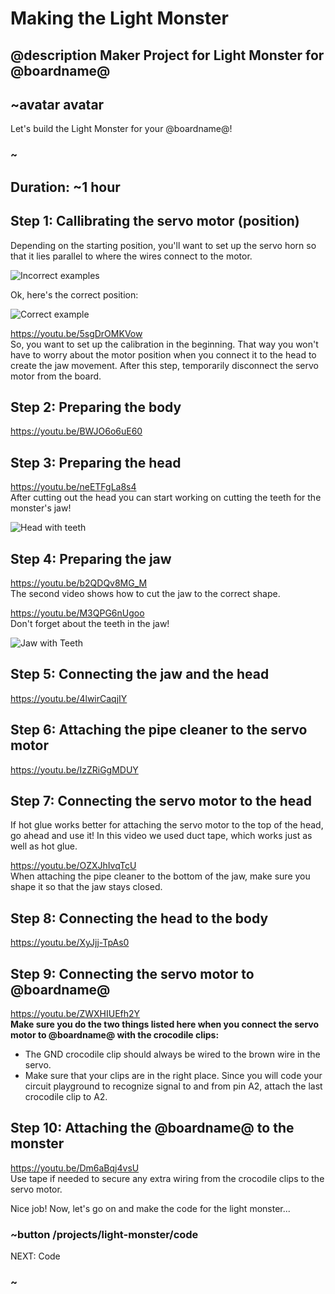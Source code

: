 # Making the Light Monster 
## @description Maker Project for Light Monster for @boardname@

## ~avatar avatar

Let's build the Light Monster for your @boardname@! 

### ~

## Duration: ~1 hour 

## Step 1: Callibrating the servo motor (position)

Depending on the starting position, you'll want to set up the servo horn so that it lies parallel to where the wires connect to the motor. 

![Incorrect examples](/static/cp/projects/light-monster/incorrect.png)

Ok, here's the correct position:

![Correct example](/static/cp/projects/light-monster/correct_motor.jpg)

https://youtu.be/5sgDrOMKVow
<br/>
So, you want to set up the calibration in the beginning. That way you won't have to worry about the motor position when you connect it to the head to create the jaw movement. After this step, temporarily disconnect the servo motor from the board.

## Step 2: Preparing the body 

https://youtu.be/BWJO6o6uE60

## Step 3: Preparing the head 

https://youtu.be/neETFgLa8s4
<br/>
After cutting out the head you can start working on cutting the teeth for the monster's jaw! 

![Head with teeth](/static/cp/projects/light-monster/head_teeth.JPG)

## Step 4: Preparing the jaw 

https://youtu.be/b2QDQv8MG_M 
<br/>
The second video shows how to cut the jaw to the correct shape. 

https://youtu.be/M3QPG6nUgoo
<br/>
Don't forget about the teeth in the jaw! 

![Jaw with Teeth](/static/cp/projects/light-monster/jaw_teeth.JPG)

## Step 5: Connecting the jaw and the head 

https://youtu.be/4lwirCaqjIY

## Step 6: Attaching the pipe cleaner to the servo motor 

https://youtu.be/IzZRiGgMDUY 

## Step 7: Connecting the servo motor to the head 

If hot glue works better for attaching the servo motor to the top of the head, go ahead and use it! In this video we used duct tape, which works just as well as hot glue. 

https://youtu.be/OZXJhIvqTcU
<br/>
When attaching the pipe cleaner to the bottom of the jaw, make sure you shape it so that the jaw stays closed. 

## Step 8: Connecting the head to the body 

https://youtu.be/XyJjj-TpAs0

## Step 9: Connecting the servo motor to @boardname@ 

https://youtu.be/ZWXHIUEfh2Y
<br/>
**Make sure you do the two things listed here when you connect the servo motor to @boardname@ with the crocodile clips:**

* The GND crocodile clip should always be wired to the brown wire in the servo. 
* Make sure that your clips are in the right place. Since you will code your circuit playground to recognize signal to and from pin A2, attach the last crocodile clip to A2. 

## Step 10: Attaching the @boardname@ to the monster  

https://youtu.be/Dm6aBqj4vsU 
<br/>
Use tape if needed to secure any extra wiring from the crocodile clips to the servo motor. 

Nice job! Now, let's go on and make the code for the light monster... 
 
### ~button /projects/light-monster/code

NEXT: Code 

### ~ 
